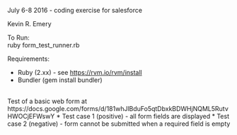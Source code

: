 July 6-8 2016 - coding exercise for salesforce

Kevin R. Emery

To Run:  
ruby form_test_runner.rb

Requirements:
* Ruby (2.xx) - see https://rvm.io/rvm/install  
* Bundler (gem install bundler)

<br />
Test of a basic web form at https://docs.google.com/forms/d/181whJlBduFo5qtDbxkBDWHjNQML5RutvHWOCjEFWswY
* Test case 1 (positive) - all form fields are displayed  
* Test case 2 (negative) - form cannot be submitted when a required field is empty  
